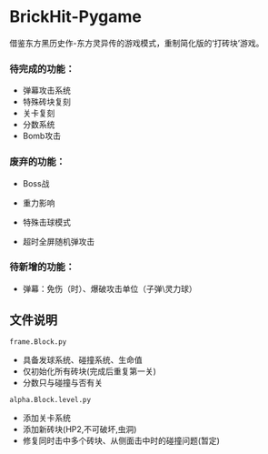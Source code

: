 # BrickHit-Pygame
借鉴东方黑历史作-东方灵异传的游戏模式，重制简化版的‘打砖块’游戏。

### 待完成的功能：

* 弹幕攻击系统
* 特殊砖块复刻
* 关卡复刻
* 分数系统
* Bomb攻击

### 废弃的功能：

* Boss战


* 重力影响
* 特殊击球模式
* 超时全屏随机弹攻击

### 待新增的功能：

* 弹幕：免伤（时）、爆破攻击单位（子弹\灵力球）


## 文件说明

`frame.Block.py` 

* 具备发球系统、碰撞系统、生命值
* 仅初始化所有砖块(完成后重复第一关)
* 分数只与碰撞与否有关

`alpha.Block.level.py`

* 添加关卡系统
* 添加新砖块(HP2,不可破坏,虫洞)
* 修复同时击中多个砖块、从侧面击中时的碰撞问题(暂定)